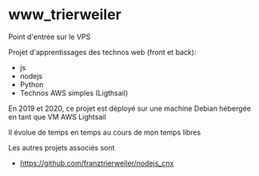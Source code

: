 # www_trierweiler
Point d'entrée sur le VPS

Projet d'apprentissages des technos web (front et back):
- js
- nodejs
- Python
- Technos AWS simples (Ligthsail)

En 2019 et 2020, ce projet est déployé sur une machine Debian hébergée en tant que VM AWS Lightsail

Il évolue de temps en temps au cours de mon temps libres

Les autres projets associés sont
- https://github.com/franztrierweiler/nodejs_cnx
